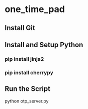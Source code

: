 # one_time_pad

## Install Git
## Install and Setup Python
### pip install jinja2
### pip install cherrypy
## Run the Script
python otp_server.py

